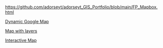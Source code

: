 https://github.com/adorseyt/adorseyt_GIS_Portfolio/blob/main/FP_Mapbox.html

[Dynamic Google Map](/HikingMirditaMap.html)


[Map with layers](/HikingMirditaMapFULL.html)

[Interactive Map](/index.html)
